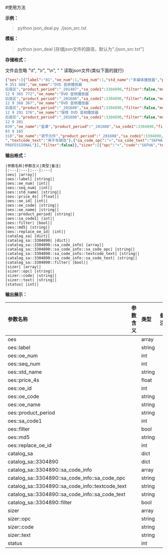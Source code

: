 #使用方法

**示例：**
>python json_deal.py ./json_src.txt

**模板：**
>python json_deal [存储json文件的路径，默认为"./json_src.txt"]

**存储格式：**

文件会忽略 "\t", "\r", "\n", " " 读取json文件(类似下面的就行)

```json
{"oes":[{"label":"01","oe_num":1,"seq_num":1,"std_name":"多媒体播放器","price_4s":26100.010000,"oe_id":724967,"oe_code":"65 12
9 351 688","oe_name":"DVD 音频播放器
后座区","product_period":"_201407","sa_code1":3304890,"filter":false,"md5":"F38937D2BDECF6EF10616788A757D47D","replace_oe_id":726694},{"label":"01","oe_num":1,"seq_num":2,"std_name":"多媒体播放器","price_4s":26100.010000,"oe_id":726694,"oe_code":"65
12 9 365 772","oe_name":"DVD 音频播放器
后座区","product_period":"_201608","sa_code1":3304890,"filter":false,"md5":"6050BF6E1F43220FBE1E96DA1C9362F7","replace_oe_id":726992},{"label":"01","oe_num":1,"seq_num":3,"std_name":"多媒体播放器","price_4s":29400,"oe_id":726992,"oe_code":"65
12 9 368 387","oe_name":"DVD 音频播放器
后座区","product_period":"_201608","sa_code1":3304890,"filter":false,"md5":"59D8A0632F702C4DA33DE05ED5DF83D4"},{"label":"01","oe_num":1,"seq_num":4,"std_name":"多媒体播放器","price_4s":22700.010000,"oe_id":718660,"oe_code":"65
12 9 291 376","oe_name":"保修 DVD 音频播放器
后座区","product_period":"_201608","sa_code1":3304890,"filter":false,"md5":"8CB56B7955DDA388840F1A848BDBCEB2"},{"label":"02","oe_num":1,"seq_num":5,"std_name":"","price_4s":314,"oe_id":705222,"oe_code":"65
12 9 201
039","oe_name":"盖罩","product_period":"_201608","sa_code1":3304890,"filter":false,"md5":"28FAD7CF496E75F23C0127BDE5995D05"},{"label":"03","oe_num":1,"seq_num":6,"std_name":"卡扣","price_4s":55,"oe_id":697067,"oe_code":"65
83 9 165
318","oe_name":"调节元件","product_period":"_201608","sa_code1":3304890,"filter":false,"md5":"0628F5E557C398FE9C2EAC78E27D5B81"}],"catalog_sa":{"3304890":{"sa_code_info":[{"sa_code_opc":"
","textcode_text":"用于车辆及"},{"sa_code_opc":"+","sa_code_text":"S6FHA","textcode_text":"后座区视听设备
PROFESSIONAL"}],"filter":false}},"sizer":[{"opc":"+","code":"S6FHA","text":"后座区视听设备 PROFESSIONAL"}],"status":0}
```

**输出格式：**

```text
|参数名称|参数含义|类型|备注|
|:---|:---|:---|:---|
|oes| |array||
|oes::label| |string||
|oes::oe_num| |int||
|oes::seq_num| |int||
|oes::std_name| |string||
|oes::price_4s| |float||
|oes::oe_id| |int||
|oes::oe_code| |string||
|oes::oe_name| |string||
|oes::product_period| |string||
|oes::sa_code1| |int||
|oes::filter| |bool||
|oes::md5| |string||
|oes::replace_oe_id| |int||
|catalog_sa| |dict||
|catalog_sa::3304890| |dict||
|catalog_sa::3304890::sa_code_info| |array||
|catalog_sa::3304890::sa_code_info::sa_code_opc| |string||
|catalog_sa::3304890::sa_code_info::textcode_text| |string||
|catalog_sa::3304890::sa_code_info::sa_code_text| |string||
|catalog_sa::3304890::filter| |bool||
|sizer| |array||
|sizer::opc| |string||
|sizer::code| |string||
|sizer::text| |string||
|status| |int||

```
**输出展示：**

|参数名称|参数含义|类型|备注|
|:---|:---|:---|:---|
|oes| |array||
|oes::label| |string||
|oes::oe_num| |int||
|oes::seq_num| |int||
|oes::std_name| |string||
|oes::price_4s| |float||
|oes::oe_id| |int||
|oes::oe_code| |string||
|oes::oe_name| |string||
|oes::product_period| |string||
|oes::sa_code1| |int||
|oes::filter| |bool||
|oes::md5| |string||
|oes::replace_oe_id| |int||
|catalog_sa| |dict||
|catalog_sa::3304890| |dict||
|catalog_sa::3304890::sa_code_info| |array||
|catalog_sa::3304890::sa_code_info::sa_code_opc| |string||
|catalog_sa::3304890::sa_code_info::textcode_text| |string||
|catalog_sa::3304890::sa_code_info::sa_code_text| |string||
|catalog_sa::3304890::filter| |bool||
|sizer| |array||
|sizer::opc| |string||
|sizer::code| |string||
|sizer::text| |string||
|status| |int||
